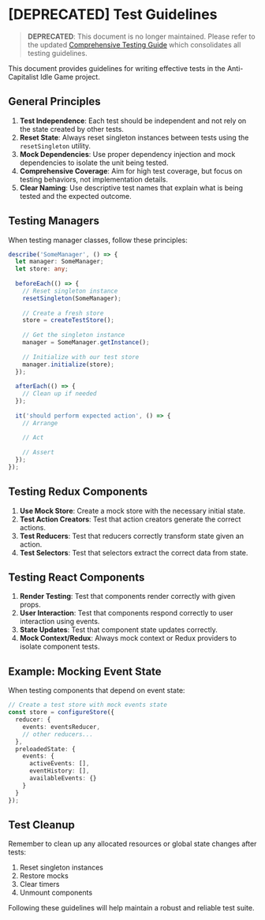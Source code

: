 # [DEPRECATED] Test Guidelines

> **DEPRECATED**: This document is no longer maintained. Please refer to the updated [Comprehensive Testing Guide](testing-guide.md) which consolidates all testing guidelines.

This document provides guidelines for writing effective tests in the Anti-Capitalist Idle Game project.

## General Principles

1. **Test Independence**: Each test should be independent and not rely on the state created by other tests.
2. **Reset State**: Always reset singleton instances between tests using the `resetSingleton` utility.
3. **Mock Dependencies**: Use proper dependency injection and mock dependencies to isolate the unit being tested.
4. **Comprehensive Coverage**: Aim for high test coverage, but focus on testing behaviors, not implementation details.
5. **Clear Naming**: Use descriptive test names that explain what is being tested and the expected outcome.

## Testing Managers

When testing manager classes, follow these principles:

```typescript
describe('SomeManager', () => {
  let manager: SomeManager;
  let store: any;
  
  beforeEach(() => {
    // Reset singleton instance
    resetSingleton(SomeManager);
    
    // Create a fresh store
    store = createTestStore();
    
    // Get the singleton instance
    manager = SomeManager.getInstance();
    
    // Initialize with our test store
    manager.initialize(store);
  });
  
  afterEach(() => {
    // Clean up if needed
  });
  
  it('should perform expected action', () => {
    // Arrange
    
    // Act
    
    // Assert
  });
});
```

## Testing Redux Components

1. **Use Mock Store**: Create a mock store with the necessary initial state.
2. **Test Action Creators**: Test that action creators generate the correct actions.
3. **Test Reducers**: Test that reducers correctly transform state given an action.
4. **Test Selectors**: Test that selectors extract the correct data from state.

## Testing React Components

1. **Render Testing**: Test that components render correctly with given props.
2. **User Interaction**: Test that components respond correctly to user interaction using events.
3. **State Updates**: Test that component state updates correctly.
4. **Mock Context/Redux**: Always mock context or Redux providers to isolate component tests.

## Example: Mocking Event State

When testing components that depend on event state:

```typescript
// Create a test store with mock events state
const store = configureStore({
  reducer: {
    events: eventsReducer,
    // other reducers...
  },
  preloadedState: {
    events: {
      activeEvents: [],
      eventHistory: [],
      availableEvents: {}
    }
  }
});
```

## Test Cleanup

Remember to clean up any allocated resources or global state changes after tests:

1. Reset singleton instances
2. Restore mocks
3. Clear timers
4. Unmount components

Following these guidelines will help maintain a robust and reliable test suite.
